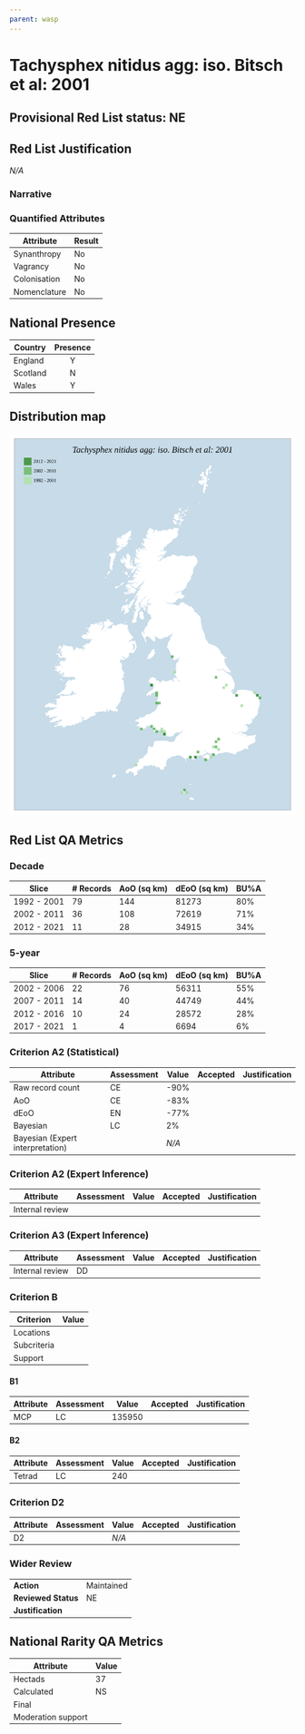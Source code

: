 ```yaml
---
parent: wasp
---
```


# Tachysphex nitidus agg: iso. Bitsch et al: 2001

## Provisional Red List status: NE


## Red List Justification
*N/A*

### Narrative




### Quantified Attributes
|Attribute|Result|
|---|---|
|Synanthropy|No|
|Vagrancy|No|
|Colonisation|No|
|Nomenclature|No|




## National Presence
|Country|Presence
|---|:-:|
|England|Y|
|Scotland|N|
|Wales|Y|


## Distribution map
![](../map/439.svg)

## Red List QA Metrics
### Decade
| Slice | # Records | AoO (sq km) | dEoO (sq km) |BU%A |
|---|---|---|---|---|
|1992 - 2001|79|144|81273|80%|
|2002 - 2011|36|108|72619|71%|
|2012 - 2021|11|28|34915|34%|

### 5-year
| Slice | # Records | AoO (sq km) | dEoO (sq km) |BU%A |
|---|---|---|---|---|
|2002 - 2006|22|76|56311|55%|
|2007 - 2011|14|40|44749|44%|
|2012 - 2016|10|24|28572|28%|
|2017 - 2021|1|4|6694|6%|

### Criterion A2 (Statistical)
|Attribute|Assessment|Value|Accepted|Justification
|---|---|---|---|---|
|Raw record count|CE|-90%|||
|AoO|CE|-83%|||
|dEoO|EN|-77%|||
|Bayesian|LC|2%|||
|Bayesian (Expert interpretation)||*N/A*|||

### Criterion A2 (Expert Inference)
|Attribute|Assessment|Value|Accepted|Justification
|---|---|---|---|---|
|Internal review|||||

### Criterion A3 (Expert Inference)
|Attribute|Assessment|Value|Accepted|Justification
|---|---|---|---|---|
|Internal review|DD||||

### Criterion B
|Criterion| Value|
|---|---|
|Locations||
|Subcriteria||
|Support||

#### B1
|Attribute|Assessment|Value|Accepted|Justification
|---|---|---|---|---|
|MCP|LC|135950|||

#### B2
|Attribute|Assessment|Value|Accepted|Justification
|---|---|---|---|---|
|Tetrad|LC|240|||

### Criterion D2
|Attribute|Assessment|Value|Accepted|Justification
|---|---|---|---|---|
|D2||*N/A*|||

### Wider Review
|  |  |
|---|---|
|**Action**|Maintained|
|**Reviewed Status**|NE|
|**Justification**||

## National Rarity QA Metrics
|Attribute|Value|
|---|---|
|Hectads|37|
|Calculated|NS|
|Final||
|Moderation support||
